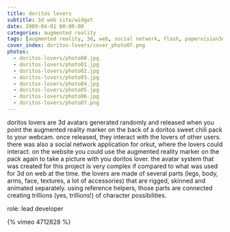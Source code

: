```yaml
---
title: doritos lovers
subtitle: 3d web site/widget
date: 2009-04-01 00:00:00
categories: augmented reality
tags: [augmented reality, 3d, web, social network, flash, papervision3d, actionscript, doritos]
cover_index: doritos-lovers/cover_photo07.png
photos:
  - doritos-lovers/photo00.jpg
  - doritos-lovers/photo01.jpg
  - doritos-lovers/photo02.jpg
  - doritos-lovers/photo03.jpg
  - doritos-lovers/photo04.jpg
  - doritos-lovers/photo05.jpg
  - doritos-lovers/photo06.jpg
  - doritos-lovers/photo07.png
---
```

doritos lovers are 3d avatars generated randomly and released when you point the augmented reality marker on the back of a doritos sweet chili pack to your webcam. once released, they interact with the lovers of other users. there was also a social network application for orkut, where the lovers could interact. on the website you could use the augmented reality marker on the pack again to take a picture with you doritos lover. the avatar system that was created for this project is very complex if compared to what was used for 3d on web at the time. the lovers are made of several parts (legs, body, arms, face, textures, a lot of accessories) that are rigged, skinned and animated separately. using reference helpers, those parts are connected creating trillions (yes, trillions!) of character possibilities.

role: lead developer

{% vimeo 4712828 %}
